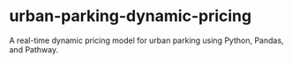 # urban-parking-dynamic-pricing
A real-time dynamic pricing model for urban parking using Python, Pandas, and Pathway.
